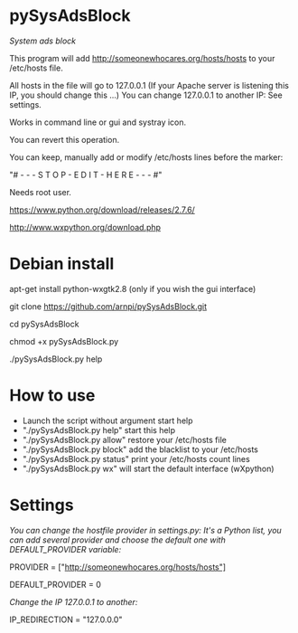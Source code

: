 pySysAdsBlock
============

*System ads block*

This program will add http://someonewhocares.org/hosts/hosts to your /etc/hosts file.

All hosts in the file will go to 127.0.0.1 (If your Apache server is listening this IP, you should change this ...) You can change 127.0.0.1 to another IP: See settings.

Works in command line or gui and systray icon.

You can revert this operation.

You can keep, manually add or modify /etc/hosts lines before the marker:

"# - - - S T O P - E D I T - H E R E - - - #"


Needs root user.


https://www.python.org/download/releases/2.7.6/

http://www.wxpython.org/download.php

Debian install
==============

apt-get install python-wxgtk2.8 (only if you wish the gui interface)

git clone https://github.com/arnpi/pySysAdsBlock.git

cd pySysAdsBlock

chmod +x pySysAdsBlock.py

./pySysAdsBlock.py help


How to use
==========

* Launch the script without argument  start help
* "./pySysAdsBlock.py help" start this help
* "./pySysAdsBlock.py allow" restore your /etc/hosts file
* "./pySysAdsBlock.py block" add the blacklist to your /etc/hosts
* "./pySysAdsBlock.py status" print your /etc/hosts count lines
* "./pySysAdsBlock.py wx" will start the default interface (wXpython)

Settings
========

*You can change the hostfile provider in settings.py: It's a Python list, you can add several provider and choose the default one with DEFAULT_PROVIDER variable:*

PROVIDER = ["http://someonewhocares.org/hosts/hosts"]

DEFAULT_PROVIDER = 0

*Change the IP 127.0.0.1 to another:*

IP_REDIRECTION = "127.0.0.0"
